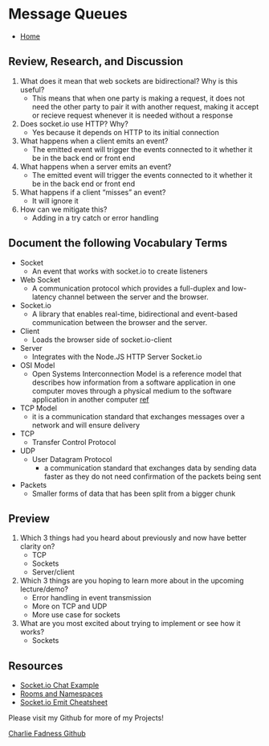 # Message Queues

- [Home](https://fadnesscharlie.github.io/reading-notes/401/)

## Review, Research, and Discussion

1. What does it mean that web sockets are bidirectional? Why is this useful?
   - This means that when one party is making a request, it does not need the other party to pair it with another request, making it accept or recieve request whenever it is needed without a response
2. Does socket.io use HTTP? Why?
   - Yes because it depends on HTTP to its initial connection
3. What happens when a client emits an event?
   - The emitted event will trigger the events connected to it whether it be in the back end or front end
4. What happens when a server emits an event?
   - The emitted event will trigger the events connected to it whether it be in the back end or front end
5. What happens if a client “misses” an event?
   - It will ignore it
6. How can we mitigate this?
   - Adding in a try catch or error handling

## Document the following Vocabulary Terms

- Socket
  - An event that works with socket.io to create listeners
- Web Socket
  - A communication protocol which provides a full-duplex and low-latency channel between the server and the browser.
- Socket.io
  - A library that enables real-time, bidirectional and event-based communication between the browser and the server.
- Client
  - Loads the browser side of socket.io-client
- Server
  - Integrates with the Node.JS HTTP Server Socket.io
- OSI Model
  - Open Systems Interconnection Model is a reference model that describes how information from a software application in one computer moves through a physical medium to the software application in another computer [ref](https://www.javatpoint.com/osi-model)
- TCP Model
  - it is a communication standard that exchanges messages over a network and will ensure delivery
- TCP
  - Transfer Control Protocol
- UDP
  - User Datagram Protocol
    - a communication standard that exchanges data by sending data faster as they do not need confirmation of the packets being sent
- Packets
  - Smaller forms of data that has been split from a bigger chunk

## Preview

1. Which 3 things had you heard about previously and now have better clarity on?
   - TCP
   - Sockets
   - Server/client
2. Which 3 things are you hoping to learn more about in the upcoming lecture/demo?
   - Error handling in event transmission
   - More on TCP and UDP
   - More use case for sockets
3. What are you most excited about trying to implement or see how it works?
   - Sockets

## Resources

- [Socket.io Chat Example](https://socket.io/get-started/chat/)
- [Rooms and Namespaces](https://socket.io/docs/rooms-and-namespaces/)
- [Socket.io Emit Cheatsheet](https://socket.io/docs/emit-cheatsheet/)

Please visit my Github for more of my Projects!

[Charlie Fadness Github](https://github.com/fadnesscharlie)

